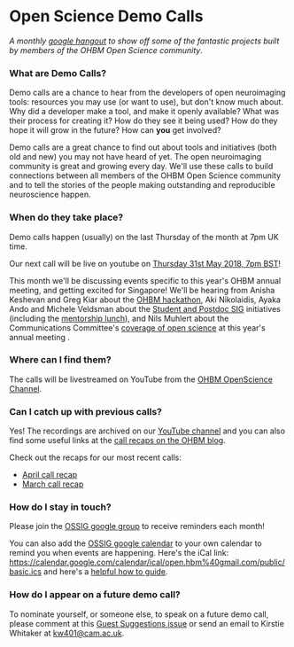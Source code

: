 # Open Science Demo Calls

*A monthly [google hangout](https://www.youtube.com/channel/UChvSitFvqGDeA1y7MJs4CGQ) to show off some of the fantastic projects built by members of the OHBM Open Science community*.

### What are Demo Calls?

Demo calls are a chance to hear from the developers of open neuroimaging tools: resources you may use (or want to use), but don't know much about. Why did a developer make a tool, and make it openly available? What was their process for creating it? How do they see it being used? How do they hope it will grow in the future? How can **you** get involved?

Demo calls are a great chance to find out about tools and initiatives (both old and new) you may not have heard of yet. The open neuroimaging community is great and growing every day. We'll use these calls to build connections between all members of the OHBM Open Science community and to tell the stories of the people making outstanding and reproducible neuroscience happen.

### When do they take place?

Demo calls happen (usually) on the last Thursday of the month at 7pm UK time.

Our next call will be live on youtube on [Thursday 31st May 2018, 7pm BST](https://www.timeanddate.com/worldclock/converter.html?iso=20180531T180000&p1=136)!

This month we'll be discussing events specific to this year's OHBM annual meeting, and getting excited for Singapore! We'll be hearing from Anisha Keshevan and Greg Kiar about the [OHBM hackathon](https://ohbm.github.io/hackathon2018/), Aki Nikolaidis, Ayaka Ando and Michele Veldsman about the [Student and Postdoc SIG](https://www.humanbrainmapping.org/i4a/pages/index.cfm?pageid=3449) initiatives (including the [mentorship lunch](https://www.eventbrite.com/e/lunch-with-mentors-tickets-43692724114)), and Nils Muhlert about the Communications Committee's [coverage of open science](https://www.ohbmbrainmappingblog.com/blog/ohbm-hackathon-2017-a-first-timers-perspective) at this year's annual meeting . 

### Where can I find them?

The calls will be livestreamed on YouTube from the [OHBM OpenScience Channel](https://www.youtube.com/channel/UChvSitFvqGDeA1y7MJs4CGQ).

### Can I catch up with previous calls?

Yes! The recordings are archived on our [YouTube channel](https://www.youtube.com/channel/UChvSitFvqGDeA1y7MJs4CGQ) and you can also find some useful links at the [call recaps on the OHBM blog](https://www.ohbmbrainmappingblog.com/apps/search?q=%22demo+call%22).

Check out the recaps for our most recent calls:
* [April call recap](https://www.ohbmbrainmappingblog.com/blog/april-ohbm-open-science-demo-call)
* [March call recap](https://www.ohbmbrainmappingblog.com/blog/march-ohbm-open-science-demo-call)

### How do I stay in touch?

Please join the [OSSIG google group](https://groups.google.com/forum/?nomobile=true#!forum/open-hbm-notices) to receive reminders each month!

You can also add the [OSSIG google calendar](https://calendar.google.com/calendar/embed?src=open.hbm%40gmail.com) to your own calendar to remind you when events are happening. Here's the iCal link: https://calendar.google.com/calendar/ical/open.hbm%40gmail.com/public/basic.ics and here's a [helpful how to guide](https://www.lifewire.com/how-to-import-ics-calendar-files-in-ical-1172177).

### How do I appear on a future demo call?

To nominate yourself, or someone else, to speak on a future demo call, please comment at this [Guest Suggestions issue](https://github.com/ohbm/OpenScienceDemoCalls/issues/7) or send an email to Kirstie Whitaker at [kw401@cam.ac.uk](mailto:kw401@cam.ac.uk).
